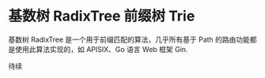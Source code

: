 # 基数树 RadixTree 前缀树 Trie

基数树 RadixTree 是一个用于前缀匹配的算法，几乎所有基于 Path 的路由功能都是使用此算法实现的，如
APISIX、Go 语言 Web 框架 Gin.

待续
